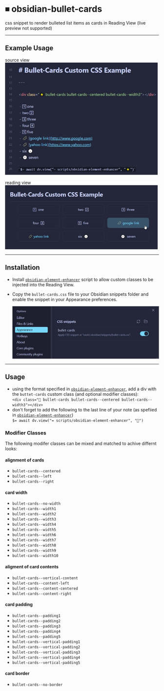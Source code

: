 # ⏹ obsidian-bullet-cards
css snippet to render bulleted list items as cards in Reading View (live preview not supported)

---

## Example Usage

  source view  
  <img src="./docs/bullet-cards--example--source-view.jpg" width="500">

  reading view  
  <img src="./docs/bullet-cards--example--reading-view.jpg" width="500"> 

---

## Installation

- Install [`obsidian-element-enhancer`](https://github.com/jparkerweb/obsidian-element-enhancer) script to allow custom classes to be injected into the Reading View.
- Copy the `bullet-cards.css` file to your Obsidian snippets folder and enable the snippet in your Appearance preferences.
  
  <img src="./docs/bullet-cards--enable.jpg" width="600">

---

## Usage

- using the format specified in [`obsidian-element-enhancer`](https://github.com/jparkerweb/obsidian-element-enhancer), add a div with the `buttet-cards` custom class (and optional modifier classes):  
  `<div class="🌟 bullet-cards bullet-cards--centered bullet-cards--width3"></div>`
- don't forget to add the following to the last line of your note (as spefiied in [`obsidian-element-enhancer`](https://github.com/jparkerweb/obsidian-element-enhancer))  
  `$= await dv.view("= scripts/obsidian-element-enhancer", "🌟")`

### Modifier Classes

The following modifer classes can be mixed and matched to achive differnt looks:

#### alignment of cards

- `bullet-cards--centered`
- `bullet-cards--left`
- `bullet-cards--right`

#### card width

- `bullet-cards--no-width`
- `bullet-cards--width1`
- `bullet-cards--width2`
- `bullet-cards--width3`
- `bullet-cards--width4`
- `bullet-cards--width5`
- `bullet-cards--width6`
- `bullet-cards--width7`
- `bullet-cards--width8`
- `bullet-cards--width9`
- `bullet-cards--width10`

#### aligment of card contents
- `bullet-cards--vertical-content`
- `bullet-cards--content-left`
- `bullet-cards--content-centered`
- `bullet-cards--content-right`

#### card padding
- `bullet-cards--padding1`
- `bullet-cards--padding2`
- `bullet-cards--padding3`
- `bullet-cards--padding4`
- `bullet-cards--padding5`
- `bullet-cards--vertical-padding1`
- `bullet-cards--vertical-padding2`
- `bullet-cards--vertical-padding3`
- `bullet-cards--vertical-padding4`
- `bullet-cards--vertical-padding5`

#### card border
- `bullet-cards--no-border`
